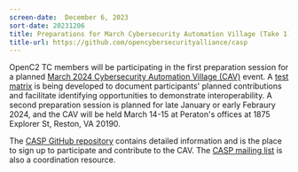 ```yaml
---
screen-date:  December 6, 2023
sort-date: 20231206
title: Preparations for March Cybersecurity Automation Village (Take 1)
title-url: https://github.com/opencybersecurityalliance/casp
---
```


OpenC2 TC members will be participating in the first preparation session for a planned 
[March 2024 Cybersecurity Automation Village (CAV)](https://github.com/opencybersecurityalliance/casp/tree/main/Plugfests/2024-03-NorthernVirginia)
event. A [test matrix](https://github.com/opencybersecurityalliance/casp/blob/main/Plugfests/2024-03-NorthernVirginia/test-matrix-2024-03.md)
is being developed to document participants' planned contributions and
facilitate identifying opportunities to demonstrate interoperability. A second
preparation session is planned for late January or early Febraury 2024, and the
CAV will be held March 14-15 at Peraton's offices at 1875 Explorer St, Reston, VA 20190.

The [CASP GitHub repository](https://github.com/opencybersecurityalliance/casp)
contains detailed information and is the place to sign up to participate and
contribute to the CAV. The [CASP mailing
list](https://lists.oasis-open-projects.org/g/oca-casp/topics) is also a
coordination resource.